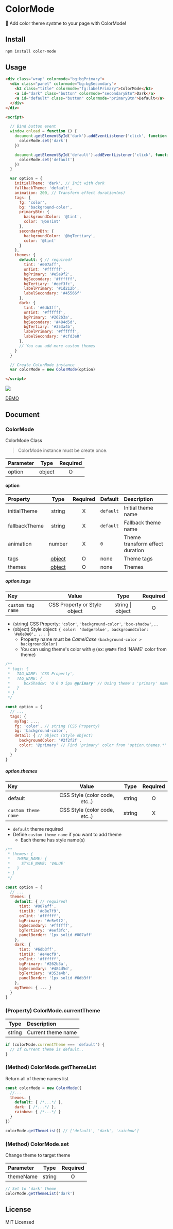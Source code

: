 # ColorMode
🎨 Add color theme systme to your page with ColorMode!

## Install
```bash
npm install color-mode
```

## Usage

```html
<div class="wrap" colormode="bg:bgPrimary">
  <div class="panel" colormode="bg:bgSecondary">
    <h2 class="title" colormode="fg:labelPrimary">ColorMode</h2>
    <a id="dark" class="button" colormode="secondaryBtn">Dark</a>
    <a id="default" class="button" colormode="primaryBtn">Default</a>
  </div>
</div>

<script>

  // Bind button event
  window.onload = function () {
    document.getElementById('dark').addEventListener('click', function () {
      colorMode.set('dark')
    })

    document.getElementById('default').addEventListener('click', function () {
      colorMode.set('default')
    })
  }

  var option = {
    initialTheme: 'dark', // Init with dark
    fallbackTheme: 'default',
    animation: 200, // Transform effect duration(ms)
    tags: {
      fg: 'color',
      bg: 'background-color',
      primaryBtn: {
        backgroundColor: '@tint',
        color: '@onTint'
      },
      secondaryBtn: {
        backgroundColor: '@bgTertiary',
        color: '@tint'
      }
    },
    themes: {
      default: { // required!
        tint: '#007aff',
        onTint: '#ffffff',
        bgPrimary: '#e5e9f2',
        bgSecondary: '#ffffff',
        bgTertiary: '#eef3fc',
        labelPrimary: '#1d212b',
        labelSecondary: '#45566f'
      },
      dark: {
        tint: '#6db3ff',
        onTint: '#ffffff',
        bgPrimary: '#262b3a',
        bgSecondary: '#484d5d',
        bgTertiary: '#353a4b',
        labelPrimary: '#ffffff',
        labelSecondary: '#cfd3e0'
      },
      // You can add more custom themes
    }
  }

  // Create ColorMode instance
  var colorMode = new ColorMode(option)

</script>
```

<img src="./demo.gif">

[DEMO](https://leegeunhyeok.github.io/color-mode/demo)

## Document
### ColorMode
ColorMode Class
> ColorMode instance must be create once.

| Parameter | Type | Required |
|:--|:--:|:--:|
| option | object | O |

#### option
| Property | Type | Required | Default | Description |
|:--|:--:|:--:|:--|:--|
| initialTheme | string | X | `default` | Initial theme name  |
| fallbackTheme | string | X | `default` | Fallback theme name |
| animation | number | X | `0` | Theme transform effect duration |
| tags | [object](#optiontags) | O | none | Theme tags |
| themes | [object](#optionthemes) | O | none | Themes |

##### option.tags

| Key | Value | Type | Required |
|:--|:--:|:--:|:--:|
| `custom tag name` | CSS Property or Style object | string \| object | O |

- (string) CSS Property: `'color'`, `'background-color'`, `'box-shadow'`, ...
- (object) Style object: `{ color: 'dodgerblue', backgroundColor: '#e0e0e0', ... }`
  - Property name must be *CamelCase* `(background-color > backgroundColor)`
  - You can using theme's color with `@` (ex: `@NAME` find 'NAME' color from theme)

```javascript
/**
 * tags: {
 *   TAG_NAME: 'CSS Property',
 *   TAG_NAME: {
 *      boxShadow: '0 0 0 5px @primary' // Using theme's 'primary' named color
 *   }
 * }
 */

const option = {
  // ...
  tags: {
    myTag: ...,
    fg: 'color', // string (CSS Property)
    bg: 'background-color',
    detail: { // object (Style object)
      backgroundColor: '#2f2f2f',
      color: '@primary' // Find 'primary' color from 'option.themes.*'
    }
  }
}
```

##### option.themes

| Key | Value | Type | Required |
|:--|:--:|:--:|:--:|
| default | CSS Style (color code, etc..) | string | O |
| `custom theme name` | CSS Style (color code, etc..) | string | X |

- `default` theme required
- Define `custom theme name` if you want to add theme
  - Each theme has style name(s)

```javascript
/**
 * themes: {
 *   THEME_NAME: {
 *     STYLE_NAME: 'VALUE'
 *   }
 * }
 */

const option = {
  // ...
  themes: {
    default: { // required!
      tint: '#007aff',
      tint10: '#d8e7f9',
      onTint: '#ffffff',
      bgPrimary: '#e5e9f2',
      bgSecondary: '#ffffff',
      bgTertiary: '#eef3fc',
      panelBorder: '1px solid #007aff'
    },
    dark: {
      tint: '#6db3ff',
      tint10: '#e4ecf9',
      onTint: '#ffffff',
      bgPrimary: '#262b3a',
      bgSecondary: '#484d5d',
      bgTertiary: '#353a4b',
      panelBorder: '1px solid #6db3ff'
    },
    myTheme: { ... }
  }
}
```

### (Property) ColorMode.currentTheme

| Type | Description |
|:--:|:--|
| string | Current theme name |

```javascript
if (colorMode.currentTheme === 'default') {
  // If current theme is default..
}
```

### (Method) ColorMode.getThemeList

Return all of theme names list

```javascript
const colorMode = new ColorMode({
  //...
  themes: {
    default: { /*...*/ },
    dark: { /*...*/ },
    rainbow: { /*...*/ }
  }
})

colorMode.getThemeList() // ['default', 'dark', 'rainbow']
```


### (Method) ColorMode.set

Change theme to target theme

| Parameter | Type | Required |
|:--|:--:|:--:|
| themeName | string | O |

```javascript
// Set to 'dark' theme
colorMode.getThemeList('dark')
```

## License
MIT Licensed
